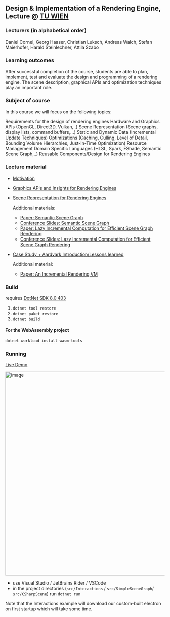 ## Design & Implementation of a Rendering Engine, Lecture @ [TU WIEN](https://www.cg.tuwien.ac.at/courses/RendEng/VU/2024W)

### Lecturers (in alphabetical order)

Daniel Cornel, Georg Haaser, Christian Luksch, Andreas Walch, Stefan Maierhofer, Harald Steinlechner, Attila Szabo

### Learning outcomes
After successful completion of the course, students are able to plan, implement, test and evaluate the design and programming of a rendering engine. The scene description, graphical APIs and optimization techniques play an important role.

### Subject of course
In this course we will focus on the following topics:

Requirements for the design of rendering engines
Hardware and Graphics APIs (OpenGL, Direct3D, Vulkan,..)
Scene Representation (Scene graphs, display lists, command buffers,...)
Static and Dynamic Data (Incremental Update Techniques)
Optimizations (Caching, Culling, Level of Detail, Bounding Volume Hierarchies, Just-In-Time Optimization)
Resource Management 
Domain Specific Languages (HLSL, Spark, FShade, Semantic Scene Graph,..)
Reusable Components/Design for Rendering Engines

### Lecture material

- [Motivation](./lecture/01-Introduction_Motivation.pdf)
- [Graphics APIs and Insights for Rendering Engines](./lecture/02-GraphicsHardwareAndInsights.pdf)
- [Scene Representation for Rendering Engines](./lecture/03-Scene-Representation.pdf)

    Additional materials:
    - [Paper: Semantic Scene Graph](./lecture/papers/Paper-Semantic-Scenegraph.pdf)
    - [Conference Slides: Semantic Scene Graph](./lecture/papers/Slides-Semantic-SceneGraph.pdf)
    - [Paper: Lazy Incremental Computation for Efficient Scene Graph Rendering](./lecture/papers/Paper-Lazy-Incremental-Computation.pdf)
    - [Conference Slides: Lazy Incremental Computation for Efficient Scene Graph Rendering](./lecture/papers/Slides-Lazy-Incremental-Computation.pdf)
- [Case Study + Aardvark Introduction/Lessons learned](./lecture/04-Introduction-Aardvark.pdf)
    
    Additional material:
    - [Paper: An Incremental Rendering VM](./lecture/papers/Paper-An-Incremental-Rendering-VM.pdf)

### Build

requires [DotNet SDK 8.0.403](https://dotnet.microsoft.com/en-us/download)

1. `dotnet tool restore`
2. `dotnet paket restore`
3. `dotnet build`

#### For the WebAssembly project
`dotnet workload install wasm-tools`


### Running

[Live Demo](https://georg.haaser.me/WASM/shadowmap/)

[<img width="643" alt="image" src="https://github.com/user-attachments/assets/0fb3825f-0d18-4ac7-9659-92ff58350b06">](https://georg.haaser.me/WASM/shadowmap/)


* use Visual Studio / JetBrains Rider / VSCode
* in the project directories (`src/Interactions` / `src/SimpleSceneGraph`/ `src/CSharpScene`) run `dotnet run`

Note that the Interactions example will download our custom-built electron on first startup which will take some time.

